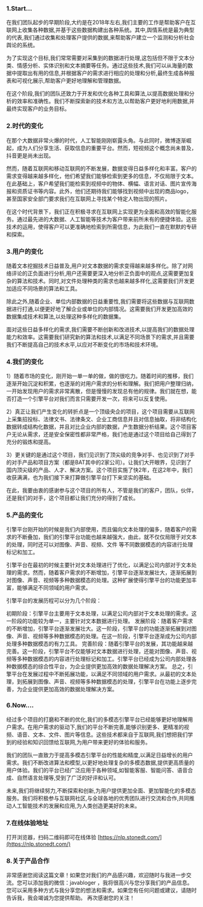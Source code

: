 ### 1.Start...

在我们团队起步的早期阶段,大约是在2018年左右,我们主要的工作是帮助客户在互联网上收集各种数据,并基于这些数据构建出各种系统。其中,舆情系统是最为典型的代表,我们通过收集和处理客户提供的数据,来帮助客户建立一个监测和分析社会舆论的系统。

为了实现这个目标,我们常常需要对采集到的数据进行处理,这包括但不限于文本分类、情感分析、实体识别和文本摘要等任务。通过这些技术,我们可以从海量的数据中提取出有用的信息,并根据客户的需求进行相应的处理和分析,最终生成各种报表和可视化展示,帮助客户更好地理解和管理数据。

在这个阶段,我们的团队还致力于开发和优化各种工具和算法,以提高数据处理和分析的效率和准确性。我们不断探索新的技术和方法,以帮助客户更好地利用数据,并最终实现客户的业务目标。

### 2.时代的变化
在那个大数据非常火爆的时代，人工智能刚刚崭露头角。与此同时，微博逐渐崛起，成为人们分享生活、获取信息的重要平台。然而，短视频这个概念尚未普及，抖音更是尚未出现。

然而，随着互联网和移动互联网的不断发展，数据变得日益多样化和丰富。客户的需求变得越来越多样化，他们希望我们能够检索到更多的信息，不仅局限于文本。在此基础上，客户希望我们能检索到视频中的物体、横幅、语言对话、图片宣传海报和资质证书等内容。此外，他们还期待我们能够找到视频中出现的商品logo，甚至国家安全部门要求我们在互联网上寻找某个特定人物出现的照片。

在这个时代背景下，我们正在积极寻求在互联网上实现更为全面和高效的智能化服务。通过最先进的大数据、人工智能等技术为客户带来前所未有的便捷体验。这些技术的运用，使得客户可以更准确地检索到所需信息，为此我们一直在默默的专研和探索。

### 3.用户的变化
随着文本挖掘技术日益普及,用户对文本数据的需求变得越来越多样化。除了对网络评论的正负面进行分析,用户还需要更深入地分析正负面中的观点,这需要更加复杂的算法和技术。同时,对文件处理种类的需求也越来越多样化,这需要我们开发更加适应不同场景的算法和工具。

除此之外,随着企业、单位内部数据的日益重要性,我们需要将这些数据与互联网数据进行打通,以便更好地了解企业或单位的内部情况。这需要我们开发更加高效的数据集成技术和算法,以处理这种多样化的数据集。

面对这些日益多样化的需求,我们需要不断创新和改进技术,以提高我们的数据处理能力和效率。这需要我们研究新的算法和技术,以满足不同场景下的需求,并且需要我们不断提高自己的技术水平,以应对不断变化的市场和技术环境。

### 4.我们的变化
1）随着市场的变化，刚开始一单一单的做，做的很吃力。随着时间的推移，我们逐渐开始沉淀和积累，也逐渐的对用户需求的分析和理解。我们把用户整理归纳，一开始发现用户的需求非常离散，但是慢慢的发现总有他的规律。我们就在想，能否打造一个引擎平台对我们而言只需要开发一次，将来可以反复使用。

2）真正让我们产生变化的转折点是一个顶级央企的项目，这个项目需要从互联网上采集招投标、法律文书、法律条文、企业工商信息并且对信息抽取，将非结构化数据转成结构化数据，并且对比企业内部的数据，产生数据分析结果。这个项目客户无论从需求，还是安全保密性都非常严格，我们也是通过这个项目给自己得到了充分的锻炼和提高。

3）更关键的是通过这个项目，我们见识到了顶尖级的竞争对手、也见识到了对手的对手产品和项目方案（都是BAT其中的2家公司）。让我们大开眼界，见识到了国内顶尖级的产品、人才、解决方案。这个项目实施了快2年，在这2年中，我们收获满满，也为我们接下来打算做引擎平台打下来坚实的基础。

在此，我要由衷的感谢参与这个项目的所有人，不管是我们的客户，团队，伙伴，还是我们的对手，这个项目都让我们充分的得到了成长。

### 5.产品的变化
引擎平台刚开始的时候是我们内部使用，而且偏向文本处理的偏多，随着客户的需求的不断叠加，我们的引擎平台功能也越来越强大，由此，就不仅仅局限于对文本的处理，同时还可以对图像、声音、视频、文件 等不同数据模态的内容进行处理标记和加工。

引擎平台在最初的时候主要针对文本处理进行了优化，以满足公司内部对于文本处理的需求。然而，随着客户需求的不断增加，引擎平台逐渐发展壮大，逐渐拓展到对图像、声音、视频等多种数据模态的处理。这种扩展使得引擎平台的功能更加丰富，能够满足不同领域的用户需求。

引擎平台的发展历程可以分为几个阶段：

初期阶段：引擎平台主要用于文本处理，以满足公司内部对于文本处理的需求。这一阶段的功能较为单一，主要针对文本数据进行处理。
发展阶段：随着客户需求的不断增加，引擎平台逐渐发展壮大。这一阶段，引擎平台的功能逐渐拓展到对图像、声音、视频等多种数据模态的处理。在这一阶段，引擎平台逐渐成为公司内部处理多种数据模态的有力工具。
完善阶段：随着引擎平台的发展，其功能越来越完善。这一阶段，引擎平台不仅能够对文本数据进行处理，还能对图像、声音、视频等多种数据模态的内容进行处理标记和加工。引擎平台已经成为公司内部处理各种数据模态的综合性平台，为企业提供更加高效的数据处理解决方案。
总之，引擎平台在发展过程中不断拓展功能，以满足不同领域的用户需求。从最初的文本处理，到拓展到图像、声音、视频等多种数据模态的处理，引擎平台在功能上逐步完善，为企业提供更加高效的数据处理解决方案。

### 6.Now....
经过多个项目的打磨和不断的优化,我们的多模态引擎平台已经能够更好地理解用户需求。在用户需求的驱动下,我们的平台不断完善,能够识别更多、更精准的视频、语音、文本、文件、图片等信息。这些技术都来自于互联网,我们想把我们学到的经验和知识回馈给互联网,为用户带来更好的体验和服务。

我们的团队一直致力于提高多模态引擎平台的性能和精度,以满足日益增长的用户需求。我们不断改进算法和模型,以更好地处理复杂的多模态数据,提供更高质量的用户体验。我们的平台已经广泛应用于各种领域,如智能客服、智能问答、语音合成、自然语言处理等,受到了广泛的好评和认可。

未来,我们将继续努力,不断探索和创新,为用户提供更加全面、更加智能化的多模态服务。我们将积极参与互联网社区,与全球各地的优秀团队进行交流和合作,共同推动人工智能技术的发展和应用,为人类创造更美好的未来。

### 7.在线体验地址
打开浏览器，扫码二维码即可在线体验  [https://nlp.stonedt.com/](https://nlp.stonedt.com/)


### 8.关于产品合作
非常感谢您阅读这篇文章！如果您对我们的产品感兴趣，欢迎随时与我进一步交流。您可以添加我的微信：javabloger ，我将很高兴与您分享我们的产品信息。您可以采用多种方式与我分享您的想法和需求。如果您有任何问题或建议，请随时告诉我，我会竭诚为您提供帮助。
再次感谢您的关注！





 